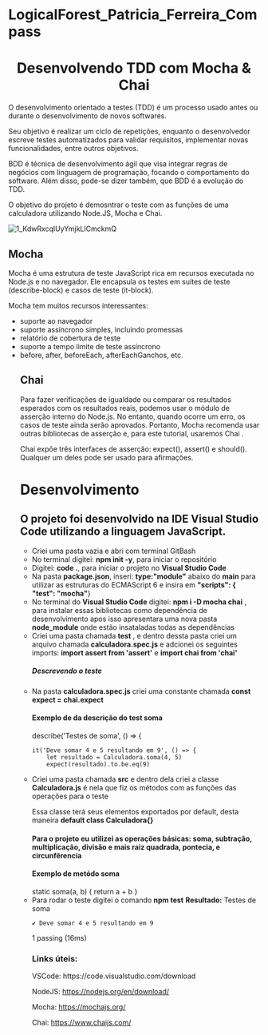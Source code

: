 # LogicalForest_Patricia_Ferreira_Compass

<h1 align="center">Desenvolvendo TDD com Mocha & Chai</h1>

<p>O desenvolvimento orientado a testes (TDD) é um processo usado antes ou durante o desenvolvimento de novos softwares. <p>Seu objetivo é realizar um ciclo de repetições, enquanto o desenvolvedor escreve testes automatizados para validar requisitos, implementar novas funcionalidades, entre outros objetivos.</p>

<p>BDD é técnica de desenvolvimento ágil que visa integrar regras de negócios com linguagem de programação, focando o comportamento do software. Além disso, pode-se dizer também, que BDD é a evolução do TDD.</p>

O objetivo do projeto é demosntrar o teste com as funções de uma calculadora utilizando Node.JS, Mocha e Chai.

![1_KdwRxcqlUyYmjkLICmckmQ](https://user-images.githubusercontent.com/65580919/187076167-334a42d6-dd78-4328-bc92-e050a2253ab6.png)

<h2>Mocha</h2>
Mocha é uma estrutura de teste JavaScript rica em recursos executada no Node.js e no navegador. Ele encapsula os testes em suítes de teste (describe-block) e casos de teste (it-block).

Mocha tem muitos recursos interessantes:
<ul>
<li>suporte ao navegador</li>
<li>suporte assíncrono simples, incluindo promessas</li>
<li>relatório de cobertura de teste</li>
<li>suporte a tempo limite de teste assíncrono</li>
<li>before, after, beforeEach, afterEachGanchos, etc.</li>

<h2>Chai</h2>
Para fazer verificações de igualdade ou comparar os resultados esperados com os resultados reais, podemos usar o módulo de asserção interno do Node.js. No entanto, quando ocorre um erro, os casos de teste ainda serão aprovados. Portanto, Mocha recomenda usar outras bibliotecas de asserção e, para este tutorial, usaremos Chai .

Chai expõe três interfaces de asserção: expect(), assert() e should(). Qualquer um deles pode ser usado para afirmações.

<h1>Desenvolvimento</h1>
<h2>O projeto foi desenvolvido na IDE <b>Visual Studio Code</b>  utilizando a linguagem JavaScript.</h2>

<ul>
<li> Criei uma pasta vazia e abri com terminal GitBash</li>
<li> No terminal digitei: <b>npm init -y</b>, para iniciar o repositório</li>
<li> Digitei: <b>code .</b>, para iniciar o projeto no <b>Visual Studio Code</b></li>
<li> Na pasta <b>package.json</b>, inseri:  <b>type:"module"</b> abaixo do <b>main</b> para utilizar as estruturas do ECMAScript 6 e insira em <b> "scripts": {
    "test": "mocha"</b>}</li>

<li> No terminal do <b>Visual Studio Code</b> digitei: <b>npm i -D mocha chai</b> , para instalar essas bibliotecas como dependência de desenvolvimento apos isso apresentara uma nova pasta <b>node_module</b> onde estão insataladas todas as dependências</li> 
<li> Criei uma pasta chamada <b>test</b> , e dentro dessta pasta criei um arquivo chamada <b>calculadora.spec.js</b> e adcionei os seguintes imports: <b>import assert from 'assert'</b> e <b> import chai from 'chai'</b> </li>
<h5>Descrevendo o teste</h5>
<li>Na pasta <b>calculadora.spec.js</b> criei uma constante chamada <b>const expect = chai.expect</b></li>
<h4>Exemplo de da descrição do test soma</h4>
describe('Testes de soma', () => {


    it('Deve somar 4 e 5 resultando em 9', () => {
        let resultado = Calculadora.soma(4, 5)
        expect(resultado).to.be.eq(9)

<li>Criei uma pasta chamada <b>src</b> e dentro dela criei a classe <b>Calculadora.js</b> é nela que fiz os métodos com as funções das operações para o teste</li>
<p> Essa classe terá seus elementos exportados por default, desta maneira <b> default class Calculadora{}</b> </p>
<h4> Para o projeto eu utilizei as operações básicas: soma, subtração, multiplicação, divisão e mais raiz quadrada, pontecia, e circunfêrencia</h4>
<h4>Exemplo de metódo soma </h4>
static soma(a, b) {
        return a + b
    }
    <li> Para rodar o teste digitei o comando <b>npm test</b>
    <b>Resultado:</b>
      Testes de soma

    ✔ Deve somar 4 e 5 resultando em 9


  1 passing (16ms)
  
  
 <h3> Links úteis:</h3>
​​​​​​​
VSCode:  https://code.visualstudio.com/download

NodeJS: https://nodejs.org/en/download/

Mocha: https://mochajs.org/

Chai: https://www.chaijs.com/







